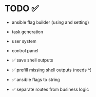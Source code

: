 # TODO ✅

- ansible flag builder (using and setting)

- task generation

- user system

- control panel

- ✅ save shell outputs

- ✅ prefill missing shell outputs (needs ^)

- ✅ ansible flags to string

- ✅ separate routes from business logic